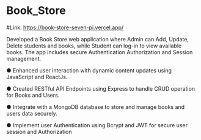 # Book_Store
#Link: https://book-store-seven-pi.vercel.app/

Developed a Book Store web application where Admin can Add, Update, Delete students and books, while Student can
log-in to view available books. The app includes secure Authentication Authorization and Session management.

● Enhanced user interaction with dynamic content updates using JavaScript and ReactJs.

● Created RESTful API Endpoints using Express to handle CRUD operation for Books and Users.

● Integrate with a MongoDB database to store and manage books and users data securely.

● Implement user Authentication using Bcrypt and JWT for secure user session and Authorization
